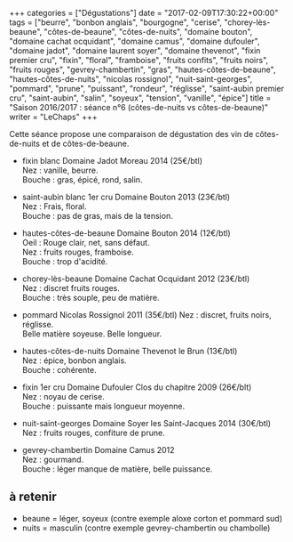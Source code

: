 +++
categories = ["Dégustations"]
date = "2017-02-09T17:30:22+00:00"
tags = ["beurre", "bonbon anglais", "bourgogne", "cerise", "chorey-lès-beaune", "côtes-de-beaune", "côtes-de-nuits", "domaine bouton", "domaine cachat ocquidant", "domaine camus", "domaine dufouler", "domaine jadot", "domaine laurent soyer", "domaine thevenot", "fixin premier cru", "fixin", "floral", "framboise", "fruits confits", "fruits noirs", "fruits rouges", "gevrey-chambertin", "gras", "hautes-côtes-de-beaune", "hautes-côtes-de-nuits", "nicolas rossignol", "nuit-saint-georges", "pommard", "prune", "puissant", "rondeur", "réglisse", "saint-aubin premier cru", "saint-aubin", "salin", "soyeux", "tension", "vanille", "épice"] 
title = "Saison 2016/2017 : séance n°6 (côtes-de-nuits vs côtes-de-beaune)"
writer = "LeChaps"
+++

Cette séance propose une comparaison de dégustation des vin de côtes-de-nuits et de côtes-de-beaune.

* fixin blanc Domaine Jadot Moreau 2014 (25€/btl)  
Nez : vanille, beurre.  
Bouche : gras, épicé, rond, salin.

* saint-aubin blanc 1er cru Domaine Bouton 2013 (23€/btl)  
Nez : Frais, floral.  
Bouche : pas de gras, mais de la tension.

* hautes-côtes-de-beaune Domaine Bouton 2014 (12€/btl) <i class="fa fa-minus-circle"></i>  
Oeil : Rouge clair, net, sans défaut.  
Nez : fruits rouges, framboise.  
Bouche : trop d'acidité.

* chorey-lès-beaune Domaine Cachat Ocquidant 2012 (23€/btl) <i class="fa fa-minus-circle"></i>  
Nez : discret fruits rouges.  
Bouche : très souple, peu de matière.

* pommard Nicolas Rossignol 2011 (35€/btl)
Nez : discret, fruits noirs, réglisse.  
Belle matière soyeuse. Belle longueur.

* hautes-côtes-de-nuits Domaine Thevenot le Brun (13€/btl)  
Nez : épice, bonbon anglais.  
Bouche : cohérente.

* fixin 1er cru Domaine Dufouler Clos du chapitre 2009 (26€/blt)  
Nez : noyau de cerise.  
Bouche : puissante mais longueur moyenne.

* nuit-saint-georges Domaine Soyer les Saint-Jacques 2014 (30€/btl)  
Nez : fruits rouges, confiture de prune.

* gevrey-chambertin Domaine Camus 2012  
Nez : gourmand.  
Bouche : léger manque de matière, belle puissance.

## à retenir

* beaune = léger, soyeux (contre exemple aloxe corton et pommard sud)  
* nuits = masculin (contre exemple gevrey-chambertin ou chambolle)
